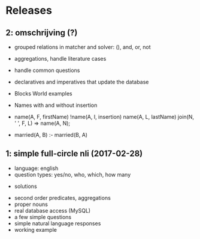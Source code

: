 # Releases

## 2: omschrijving (?)

* grouped relations in matcher and solver: (), and, or, not
* aggregations, handle literature cases
* handle common questions
* declaratives and imperatives that update the database
* Blocks World examples


* Names with and without insertion
* name(A, F, firstName) !name(A, I, insertion) name(A, L, lastName) join(N, ' ', F, L) => name(A, N);
* married(A, B) :- married(B, A)


## 1: simple full-circle nli (2017-02-28)

* language: english
* question types: yes/no, who, which, how many
- solutions
* second order predicates, aggregations
* proper nouns
* real database access (MySQL)
* a few simple questions
* simple natural language responses
* working example
